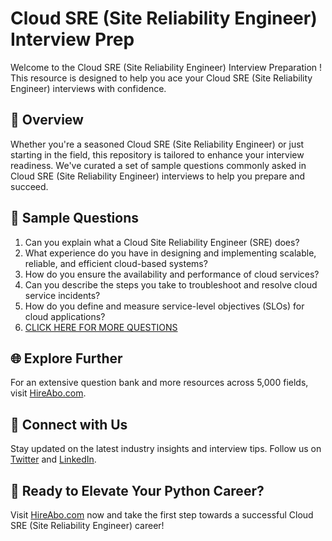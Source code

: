 # Cloud SRE (Site Reliability Engineer) Interview Prep

Welcome to the Cloud SRE (Site Reliability Engineer) Interview Preparation ! This resource is designed to help you ace your Cloud SRE (Site Reliability Engineer) interviews with confidence.

## 🚀 Overview

Whether you're a seasoned Cloud SRE (Site Reliability Engineer) or just starting in the field, this repository is tailored to enhance your interview readiness. We've curated a set of sample questions commonly asked in Cloud SRE (Site Reliability Engineer) interviews to help you prepare and succeed.

## 📝 Sample Questions

1. Can you explain what a Cloud Site Reliability Engineer (SRE) does?
2. What experience do you have in designing and implementing scalable, reliable, and efficient cloud-based systems?
3. How do you ensure the availability and performance of cloud services?
4. Can you describe the steps you take to troubleshoot and resolve cloud service incidents?
5. How do you define and measure service-level objectives (SLOs) for cloud applications?
6. [CLICK HERE FOR MORE QUESTIONS](https://hireabo.com/job/0_4_37/Cloud%20SRE%20Site%20Reliability%20Engineer)

## 🌐 Explore Further

For an extensive question bank and more resources across 5,000 fields, visit [HireAbo.com](https://www.hireabo.com).

## 📱 Connect with Us

Stay updated on the latest industry insights and interview tips. Follow us on [Twitter](https://twitter.com/hireabo) and [LinkedIn](https://www.linkedin.com/in/hire-abo-3609972a8/).

## 🚀 Ready to Elevate Your Python Career?

Visit [HireAbo.com](https://www.hireabo.com) now and take the first step towards a successful Cloud SRE (Site Reliability Engineer) career!